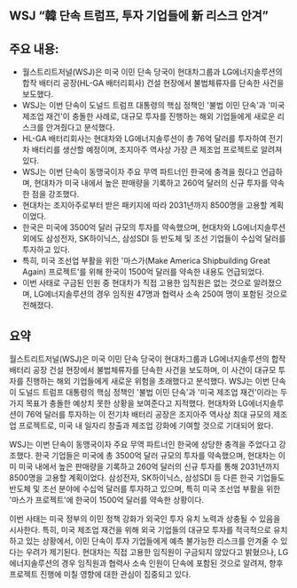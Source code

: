 ## WSJ “韓 단속 트럼프, 투자 기업들에 新 리스크 안겨”

## 주요 내용:
*   월스트리트저널(WSJ)은 미국 이민 단속 당국이 현대차그룹과 LG에너지솔루션의 합작 배터리 공장(HL-GA 배터리회사) 건설 현장에서 불법체류자를 단속한 사건을 보도했다.
*   WSJ는 이번 단속이 도널드 트럼프 대통령의 핵심 정책인 '불법 이민 단속'과 '미국 제조업 재건'이 충돌한 사례로, 대규모 투자를 진행하는 해외 기업들에게 새로운 리스크를 안겨줬다고 분석했다.
*   HL-GA 배터리회사는 현대차와 LG에너지솔루션이 총 76억 달러를 투자하여 전기차 배터리를 생산할 예정이며, 조지아주 역사상 가장 큰 제조업 프로젝트로 알려져 있다.
*   WSJ는 이번 단속이 동맹국이자 주요 무역 파트너인 한국에 충격을 줬다고 언급하며, 현대차가 미국 내에서 높은 판매량을 기록하고 260억 달러의 신규 투자를 약속한 점을 강조했다.
*   현대차는 조지아주로부터 받은 패키지에 따라 2031년까지 8500명을 고용할 계획이었다.
*   한국은 미국에 3500억 달러 규모의 투자를 약속했으며, 현대차와 LG에너지솔루션 외에도 삼성전자, SK하이닉스, 삼성SDI 등 반도체 및 조선 기업들이 수십억 달러를 투자하고 있다.
*   특히, 미국 조선업 부활을 위한 '마스가(Make America Shipbuilding Great Again) 프로젝트'를 위해 한국이 1500억 달러를 약속한 내용도 언급되었다.
*   이번 사태로 구금된 인원 중 현대차가 직접 고용한 임직원은 없는 것으로 알려졌으며, LG에너지솔루션의 경우 임직원 47명과 협력사 소속 250여 명이 포함된 것으로 전해졌다.

## 요약
월스트리트저널(WSJ)은 미국 이민 단속 당국이 현대차그룹과 LG에너지솔루션의 합작 배터리 공장 건설 현장에서 불법체류자를 단속한 사건을 보도하며, 이 사건이 대규모 투자를 진행하는 해외 기업들에게 새로운 위험을 초래했다고 분석했다. WSJ는 이번 단속이 도널드 트럼프 대통령의 핵심 정책인 '불법 이민 단속'과 '미국 제조업 재건'이라는 두 가지 목표가 충돌한 예상치 못한 상황을 보여준다고 지적했다. 현대차와 LG에너지솔루션이 76억 달러를 투자하는 이 전기차 배터리 공장은 조지아주 역사상 최대 규모의 제조업 프로젝트로, 미국 내 일자리 창출과 제조업 강화에 기여할 것으로 기대되어 왔다.

WSJ는 이번 단속이 동맹국이자 주요 무역 파트너인 한국에 상당한 충격을 주었다고 강조했다. 한국 기업들은 미국에 총 3500억 달러 규모의 투자를 약속했으며, 현대차는 이미 미국 내에서 높은 판매량을 기록하고 260억 달러의 신규 투자를 통해 2031년까지 8500명을 고용할 계획이었다. 삼성전자, SK하이닉스, 삼성SDI 등 다른 한국 기업들도 반도체 및 조선 분야에 수십억 달러를 투자하고 있으며, 특히 미국 조선업 부활을 위한 '마스가 프로젝트'에 한국이 1500억 달러를 약속한 상황이다.

이번 사태는 미국 정부의 이민 정책 강화가 외국인 투자 유치 노력과 상충될 수 있음을 시사한다. 특히, 미국 제조업 재건을 위해 외국 기업들의 대규모 투자를 적극적으로 유치하고 있는 상황에서, 이민 단속이 투자 기업들에게 예측 불가능한 리스크를 안겨줄 수 있다는 우려가 제기된다. 현대차는 직접 고용한 임직원이 구금되지 않았다고 밝혔으나, LG에너지솔루션의 경우 임직원과 협력사 소속 인원이 단속에 포함된 것으로 알려져, 향후 프로젝트 진행에 미칠 영향에 대한 관심이 집중되고 있다.